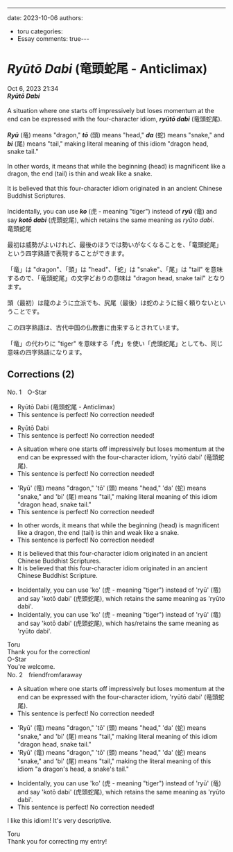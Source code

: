 ---
date: 2023-10-06
authors:
  - toru
categories:
  - Essay
comments: true---

# <strong><em>Ryūtō Dabi</strong></em> (竜頭蛇尾 - Anticlimax)
<div class="date">Oct 6, 2023 21:34</div>
<div id="post"><div id="body_show_ori">
<strong><em>Ryūtō Dabi</strong></em><br/><br/>A situation where one starts off impressively but loses momentum at the end can be expressed with the four-character idiom, <strong><em>ryūtō dabi</em></strong> (竜頭蛇尾).<br/><br/><strong><em>Ryū</em></strong> (竜) means "dragon," <strong><em>tō</em></strong> (頭) means "head," <strong><em>da</em></strong> (蛇) means "snake," and <strong><em>bi</em></strong> (尾) means "tail," making literal meaning of this idiom "dragon head, snake tail."<br/><br/>In other words, it means that while the beginning (head) is magnificent like a dragon, the end (tail) is thin and weak like a snake.<br/><br/>It is believed that this four-character idiom originated in an ancient Chinese Buddhist Scriptures.<br/><br/>Incidentally, you can use <strong><em>ko</em></strong> (虎 - meaning "tiger") instead of <strong><em>ryū</em></strong> (竜) and say <strong><em>kotō dabi</em></strong> (虎頭蛇尾), which retains the same meaning as <em>ryūto dabi</em>.
</div></div>

<!-- more -->

<div id="post_ja"><div id="body_show_mo">
竜頭蛇尾<br/><br/>最初は威勢がよいけれど、最後のほうでは勢いがなくなることを、「竜頭蛇尾」という四字熟語で表現することができます。<br/><br/>「竜」は "dragon"、「頭」は "head"、「蛇」は "snake"、「尾」は "tail" を意味するので、「竜頭蛇尾」の文字どおりの意味は "dragon head, snake tail" となります。<br/><br/>頭（最初）は龍のように立派でも、尻尾（最後）は蛇のように細く頼りないということです。<br/><br/>この四字熟語は、古代中国の仏教書に由来するとされています。<br/><br/>「竜」の代わりに "tiger" を意味する「虎」を使い「虎頭蛇尾」としても、同じ意味の四字熟語になります。
</div></div>

## Corrections (2)
<div id="block"><div class="first_name"> No. 1　<span class="just_name">O-Star</span></div><div id="block2">
<ul class="correction_field">
<li class="incorrect">Ryūtō Dabi (竜頭蛇尾 - Anticlimax)</li>
<li class="corrected perfect">This sentence is perfect! No correction needed!</li>
</ul>
<ul class="correction_field">
<li class="incorrect">Ryūtō Dabi</li>
<li class="corrected perfect">This sentence is perfect! No correction needed!</li>
</ul>
<ul class="correction_field">
<li class="incorrect">A situation where one starts off impressively but loses momentum at the end can be expressed with the four-character idiom, 'ryūtō dabi' (竜頭蛇尾).</li>
<li class="corrected perfect">This sentence is perfect! No correction needed!</li>
</ul>
<ul class="correction_field">
<li class="incorrect">'Ryū' (竜) means "dragon," 'tō' (頭) means "head," 'da' (蛇) means "snake," and 'bi' (尾) means "tail," making literal meaning of this idiom "dragon head, snake tail."</li>
<li class="corrected perfect">This sentence is perfect! No correction needed!</li>
</ul>
<ul class="correction_field">
<li class="incorrect">In other words, it means that while the beginning (head) is magnificent like a dragon, the end (tail) is thin and weak like a snake.</li>
<li class="corrected perfect">This sentence is perfect! No correction needed!</li>
</ul>
<ul class="correction_field">
<li class="incorrect">It is believed that this four-character idiom originated in an ancient Chinese Buddhist Scriptures.</li>
<li class="corrected correct">
It is believed that this four-character idiom originated in an ancient Chinese Buddhist <span class="f_bold">Scripture.</span>
</li>
</ul>
<ul class="correction_field">
<li class="incorrect">Incidentally, you can use 'ko' (虎 - meaning "tiger") instead of 'ryū' (竜) and say 'kotō dabi' (虎頭蛇尾), which retains the same meaning as 'ryūto dabi'.</li>
<li class="corrected correct">
Incidentally, you can use 'ko' (虎 - meaning "tiger") instead of 'ryū' (竜) and say 'kotō dabi' (虎頭蛇尾), which <span class="f_blue">has/retains</span> the same meaning as 'ryūto dabi'.
</li>
</ul>
</div><div class="name"><span class="just_name">Toru</span><br>
Thank you for the correction!
</div>
<div class="name"><span class="just_name">O-Star</span><br>
You're welcome.
</div>
</div>
<div id="block"><div class="first_name"> No. 2　<span class="just_name">friendfromfaraway</span></div><div id="block2">
<ul class="correction_field">
<li class="incorrect">A situation where one starts off impressively but loses momentum at the end can be expressed with the four-character idiom, 'ryūtō dabi' (竜頭蛇尾).</li>
<li class="corrected perfect">This sentence is perfect! No correction needed!</li>
</ul>
<ul class="correction_field">
<li class="incorrect">'Ryū' (竜) means "dragon," 'tō' (頭) means "head," 'da' (蛇) means "snake," and 'bi' (尾) means "tail," making literal meaning of this idiom "dragon head, snake tail."</li>
<li class="corrected correct">
'Ryū' (竜) means "dragon," 'tō' (頭) means "head," 'da' (蛇) means "snake," and 'bi' (尾) means "tail," making <span class="f_blue">the </span>literal meaning of this idiom "<span class="f_blue">a </span>dragon's head, <span class="f_blue">a </span>snake's tail."
</li>
</ul>
<ul class="correction_field">
<li class="incorrect">Incidentally, you can use 'ko' (虎 - meaning "tiger") instead of 'ryū' (竜) and say 'kotō dabi' (虎頭蛇尾), which retains the same meaning as 'ryūto dabi'.</li>
<li class="corrected perfect">This sentence is perfect! No correction needed!</li>
</ul>
<p class="comment_small">
 I like this idiom! It's very descriptive.
</p>

</div><div class="name"><span class="just_name">Toru</span><br>
Thank you for correcting my entry!
</div>
</div>
